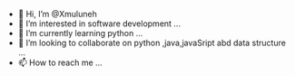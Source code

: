 - 👋 Hi, I’m @Xmuluneh
- 👀 I’m interested in software development ...
- 🌱 I’m currently learning python ...
- 💞️ I’m looking to collaborate on python ,java,javaSript abd data structure ...
- 📫 How to reach me ...

<!---
Xmuluneh/Xmuluneh is a ✨ special ✨ repository because its `README.md` (this file) appears on your GitHub profile.
You can click the Preview link to take a look at your changes.
--->
